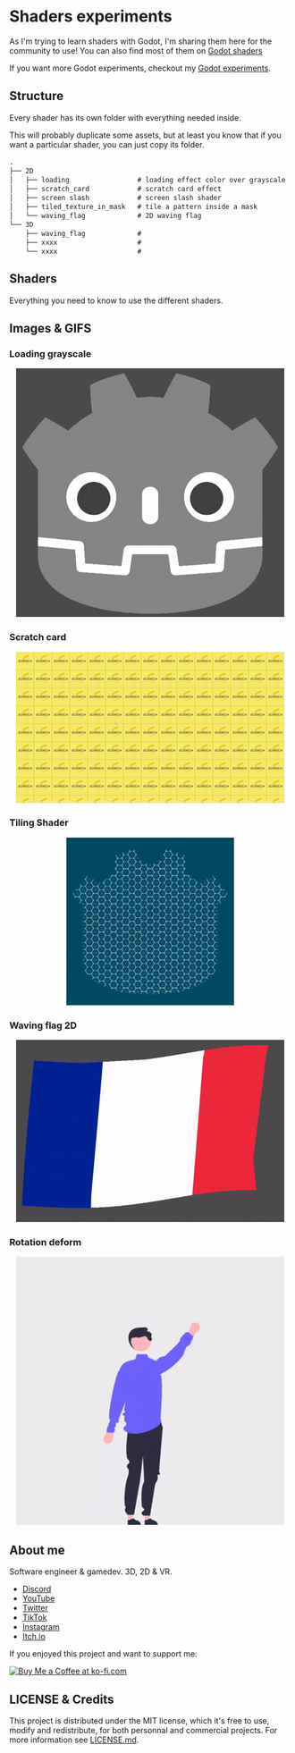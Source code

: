# Shaders experiments

<!-- 
<p align="center">
  <img src="godot_experiments_social_preview.jpg" width="720">
</p>
-->

As I'm trying to learn shaders with Godot, I'm sharing them here for the community to use! You can also find most of them on [Godot shaders](https://godotshaders.com/author/mreliptik/)

If you want more Godot experiments, checkout my [Godot experiments](https://github.com/MrEliptik/godot_experiments).

## Structure

Every shader has its own folder with everything needed inside. 

This will probably duplicate some assets, but at least you know that if you want a particular shader, you can just copy its folder.

    .
    ├── 2D
    │   ├── loading                 # loading effect color over grayscale
    │   ├── scratch_card            # scratch card effect
    │   ├── screen slash            # screen slash shader
    │   ├── tiled_texture_in_mask   # tile a pattern inside a mask
    │   └── waving_flag             # 2D waving flag
    └── 3D                    
        ├── waving_flag             # 
        ├── xxxx                    # 
        └── xxxx                    #

## Shaders

Everything you need to know to use the different shaders.

## Images & GIFS

### Loading grayscale
<p align="center">
  <img src="videos_gifs/loading_grayscale.gif">
</p>


### Scratch card
<p align="center">
  <img src="videos_gifs/scratch_card.gif">
</p>

### Tiling Shader
<p align="center">
  <img src="videos_gifs/tiling_shader.gif">
</p>

### Waving flag 2D
<p align="center">
  <img src="videos_gifs/waving_flag_2D.gif">
</p>

### Rotation deform
<p align="center">
  <img src="videos_gifs/character_deform.gif">
</p>

## About me

Software engineer & gamedev. 3D, 2D & VR. 

- [Discord](https://discord.gg/83nFRPTP6t)
- [YouTube](https://www.youtube.com/channel/UCANaLfiFwsHttGv6qGvSEIw)
- [Twitter](https://twitter.com/mreliptik_)
- [TikTok](https://www.tiktok.com/@mreliptik)
- [Instagram](https://www.instagram.com/_mreliptik)
- [Itch.io](https://mreliptik.itch.io/)

If you enjoyed this project and want to support me:

<a href='https://ko-fi.com/H2H23ODS7' target='_blank'><img height='36' style='border:0px;height:36px;' src='https://cdn.ko-fi.com/cdn/kofi1.png?v=3' border='0' alt='Buy Me a Coffee at ko-fi.com' /></a>

## LICENSE & Credits

This project is distributed under the MIT license, which it's free to use, modify and redistribute, for both personnal and commercial projects. For more information see [LICENSE.md](https://github.com/MrEliptik/shaders_experiments/blob/master/LICENSE).
